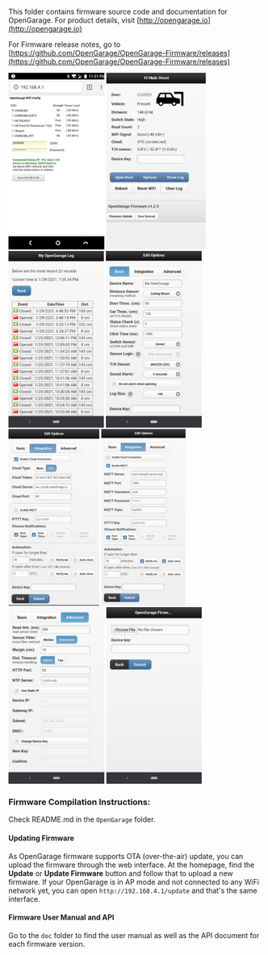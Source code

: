 
This folder contains firmware source code and documentation for OpenGarage. For product details, visit [http://opengarage.io](http://opengarage.io)

For Firmware release notes, go to [https://github.com/OpenGarage/OpenGarage-Firmware/releases](https://github.com/OpenGarage/OpenGarage-Firmware/releases)

<img src="Screenshots/1_og_ap.jpg" height=350> <img src="Screenshots/2_og_home.jpg" height=350> <img src="Screenshots/3_og_log.jpg" height=350> <img src="Screenshots/4_og_options_basic.jpg" height=350><img src="Screenshots/5_og_options_integration1.jpg" height=350> <img src="Screenshots/5_og_options_integration2.jpg" height=350> <img src="Screenshots/6_og_options_advanced.jpg" height=350> <img src="Screenshots/7_og_update.jpg" height=350>


### Firmware Compilation Instructions:

Check README.md in the `OpenGarage` folder.

#### Updating Firmware

As OpenGarage firmware supports OTA (over-the-air) update, you can upload the firmware through the web interface. At the homepage, find the **Update** or **Update Firmware** button and follow that to upload a new firmware. If your OpenGarage is in AP mode and not connected to any WiFi network yet, you can open `http://192.168.4.1/update` and that's the same interface.

#### Firmware User Manual and API

Go to the `doc` folder to find the user manual as well as the API document for each firmware version.


